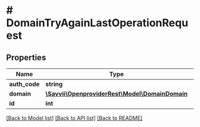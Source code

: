 # # DomainTryAgainLastOperationRequest

## Properties

Name | Type | Description | Notes
------------ | ------------- | ------------- | -------------
**auth_code** | **string** |  | [optional]
**domain** | [**\Savvii\OpenproviderRest\Model\DomainDomain**](DomainDomain.md) |  | [optional]
**id** | **int** |  | [optional]

[[Back to Model list]](../../README.md#models) [[Back to API list]](../../README.md#endpoints) [[Back to README]](../../README.md)
